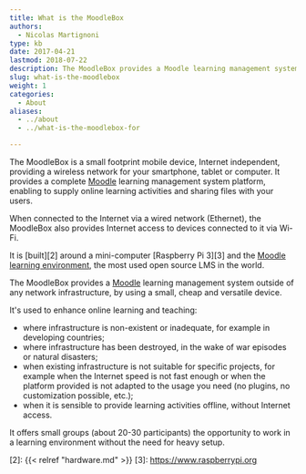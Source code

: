 ```yaml
---
title: What is the MoodleBox
authors:
  - Nicolas Martignoni
type: kb
date: 2017-04-21
lastmod: 2018-07-22
description: The MoodleBox provides a Moodle learning management system outside of any network infrastructure, by using a small, cheap and versatile device
slug: what-is-the-moodlebox
weight: 1
categories:
  - About
aliases:
  - ../about
  - ../what-is-the-moodlebox-for

---
```

The MoodleBox is a small footprint mobile device, Internet independent, providing a wireless network for your smartphone, tablet or computer. It provides a complete [Moodle][1] learning management system platform, enabling to supply online learning activities and sharing files with your users.

When connected to the Internet via a wired network (Ethernet), the MoodleBox also provides Internet access to devices connected to it via Wi-Fi.

It is [built][2] around a mini-computer [Raspberry Pi 3][3] and the [Moodle learning environment][1], the most used open source LMS in the world.

The MoodleBox provides a [Moodle][1] learning management system outside of any network infrastructure, by using a small, cheap and versatile device.

It's used to enhance online learning and teaching:

  - where infrastructure is non-existent or inadequate, for example in developing countries;
  - where infrastructure has been destroyed, in the wake of war episodes or natural disasters;
  - when existing infrastructure is not suitable for specific projects, for example when the Internet speed is not fast enough or when the platform provided is not adapted to the usage you need (no plugins, no customization possible, etc.);
  - when it is sensible to provide learning activities offline, without Internet access.

It offers small groups (about 20-30 participants) the opportunity to work in a learning environment without the need for heavy setup.

 [1]: https://moodle.org/
 [2]: {{< relref "hardware.md" >}}
 [3]: https://www.raspberrypi.org
